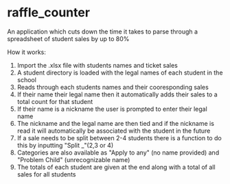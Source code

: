 # raffle_counter
An application which cuts down the time it takes to parse through a spreadsheet of student sales by up to 80%

How it works:
1. Import the .xlsx file with students names and ticket sales
2. A student directory is loaded with the legal names of each student in the school
3. Reads through each students names and their cooresponding sales
4. If their name their legal name then it automatically adds their sales to a total count for that student
5. If their name is a nickname the user is prompted to enter their legal name
6. The nickname and the legal name are then tied and if the nickname is read it will automatically
   be associated with the student in the future
7. If a sale needs to be split between 2-4 students there is a function to do this by inputting "Split _"(2,3 or 4)
8. Categories are also available as "Apply to any" (no name provided) and "Problem Child" (unrecognizable name)
9. The totals of each student are given at the end along with a total of all sales for all students
